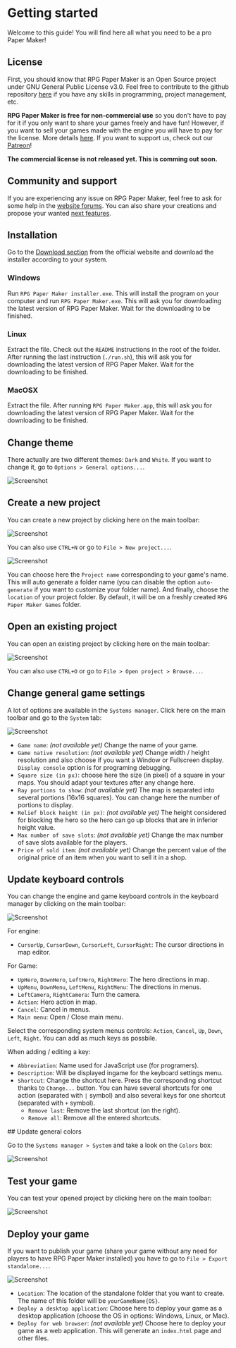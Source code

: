 # Getting started

Welcome to this guide! You will find here all what you need to be a pro Paper Maker!

## License

First, you should know that RPG Paper Maker is an Open Source project under GNU General Public License v3.0. Feel free to contribute to the github repository [here](https://github.com/RPG-Paper-Maker/RPG-Paper-Maker) if you have any skills in programming, project management, etc.

**RPG Paper Maker is free for non-commercial use** so you don't have to pay for it if you only want to share your games freely and have fun! However, if you want to sell your games made with the engine you will have to pay for the license. More details [here](http://rpg-paper-maker.com/index.php/downloads#content). If you want to support us, check out our [Patreon](https://www.patreon.com/rpgpapermaker/overview)!

**The commercial license is not released yet. This is comming out soon.**

## Community and support

If you are experiencing any issue on RPG Paper Maker, feel free to ask for some help in the [website forums](http://rpg-paper-maker.com/index.php/forum). You can also share your creations and propose your wanted [next features](https://feathub.com/RPG-Paper-Maker/RPG-Paper-Maker).

## Installation

Go to the [Download section](http://rpg-paper-maker.com/index.php/downloads#content) from the official website and download the installer according to your system.

### Windows

Run `RPG Paper Maker installer.exe`. This will install the program on your computer and run `RPG Paper Maker.exe`. This will ask you for downloading the latest version of RPG Paper Maker. Wait for the downloading to be finished.

### Linux

Extract the file. Check out the `README` instructions in the root of the folder. After running the last instruction (`./run.sh`), this will ask you for downloading the latest version of RPG Paper Maker. Wait for the downloading to be finished.

### MacOSX

Extract the file. After running `RPG Paper Maker.app`, this will ask you for downloading the latest version of RPG Paper Maker. Wait for the downloading to be finished.

## Change theme

There actually are two different themes: `Dark` and `White`. If you want to change it, go to `Options > General options...`.

![Screenshot](img/themes-options.png)

## Create a new project

You can create a new project by clicking here on the main toolbar:

![Screenshot](img/new-project.png)

You can also use `CTRL+N` or go to `File > New project...`.

![Screenshot](img/new-project-window.png)

You can choose here the `Project name` corresponding to your game's name. This will auto generate a folder name (you can disable the option `auto-generate` if you want to customize your folder name). And finally, choose the `location` of your project folder. By default, it will be on a freshly created `RPG Paper Maker Games` folder.

## Open an existing project

You can open an existing project by clicking here on the main toolbar:

![Screenshot](img/open-project.png)

You can also use `CTRL+O` or go to `File > Open project > Browse...`.

## Change general game settings

A lot of options are available in the `Systems manager`. Click here on the main toolbar and go to the `System` tab:

![Screenshot](img/system-basic.png)

* `Game name`: *(not available yet)* Change the name of your game.
* `Game native resolution`: *(not available yet)* Change width / height resolution and also choose if you want a Window or Fullscreen display. `Display console` option is for programing debugging.
* `Square size (in px)`: choose here the size (in pixel) of a square in your maps. You should adapt your textures after any change here.
* `Ray portions to show`: *(not available yet)* The map is separated into several portions (16x16 squares). You can change here the number of portions to display.
* `Relief block height (in px)`: *(not available yet)* The height considered for blocking the hero so the hero can go up blocks that are in inferior height value.
* `Max number of save slots`: *(not available yet)* Change the max number of save slots available for the players.
* `Price of sold item`: *(not available yet)* Change the percent value of the original price of an item when you want to sell it in a shop.

## Update keyboard controls

You can change the engine and game keyboard controls in the keyboard manager by clicking on the main toolbar:

![Screenshot](img/keyboard-manager.png)

For engine:

* `CursorUp`, `CursorDown`, `CursorLeft`, `CursorRight`: The cursor directions in map editor.

For Game:

* `UpHero`, `DownHero`, `LeftHero`, `RightHero`: The hero directions in map.
* `UpMenu`, `DownMenu`, `LeftMenu`, `RightMenu`: The directions in menus.
* `LeftCamera`, `RightCamera`: Turn the camera.
* `Action`: Hero action in map.
* `Cancel`: Cancel in menus.
* `Main menu`: Open / Close main menu.

Select the corresponding system menus controls: `Action`, `Cancel`, `Up`, `Down`, `Left`, `Right`. You can add as much keys as possbile.

When adding / editing a key:

* `Abbreviation`: Name used for JavaScript use (for programers).
* `Description`: Will be displayed ingame for the keyboard settings menu.
* `Shortcut`: Change the shortcut here. Press the corresponding shortcut thanks to `Change...` button. You can have several shortcuts for one action (separated with `|` symbol) and also several keys for one shortcut (separated with `+` symbol).
	* `Remove last`: Remove the last shortcut (on the right).
	* `Remove all`: Remove all the entered shortcuts.

## Update general colors

Go to the `Systems manager > System` and take a look on the `Colors` box:

![Screenshot](img/colors.png)

## Test your game

You can test your opened project by clicking here on the main toolbar:

![Screenshot](img/play.png)

## Deploy your game

If you want to publish your game (share your game without any need for players to have RPG Paper Maker installed) you have to go to `File > Export standalone...`.

![Screenshot](img/deploy.png)

* `Location`: The location of the standalone folder that you want to create. The name of this folder will be `yourGameName{OS}`.
* `Deploy a desktop application`: Choose here to deploy your game as a desktop application (choose the OS in options: Windows, Linux, or Mac).
* `Deploy for web browser`: *(not available yet)* Choose here to deploy your game as a web application. This will generate an `index.html` page and other files.